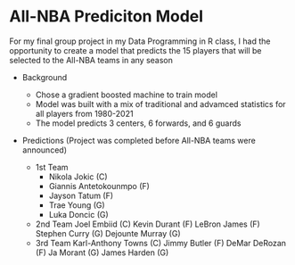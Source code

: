 # All-NBA Prediciton Model

For my final group project in my Data Programming in R class, I had the opportunity to create a model that predicts the 15 players that will be selected to the All-NBA teams in any season

- Background
  - Chose a gradient boosted machine to train model
  - Model was built with a mix of traditional and advamced statistics for all players from 1980-2021
  - The model predicts 3 centers, 6 forwards, and 6 guards
  
 - Predictions (Project was completed before All-NBA teams were announced)
    - 1st Team
      - Nikola Jokic (C)
      - Giannis Antetokounmpo (F)
      -  Jayson Tatum (F)
      - Trae Young (G)
      - Luka Doncic (G)
    - 2nd Team
    Joel Embiid (C)
    Kevin Durant (F)
    LeBron James (F)
    Stephen Curry (G)
    Dejounte Murray (G)
    - 3rd Team
    Karl-Anthony Towns (C)
    Jimmy Butler (F)
    DeMar DeRozan (F)
    Ja Morant (G)
    James Harden (G)
